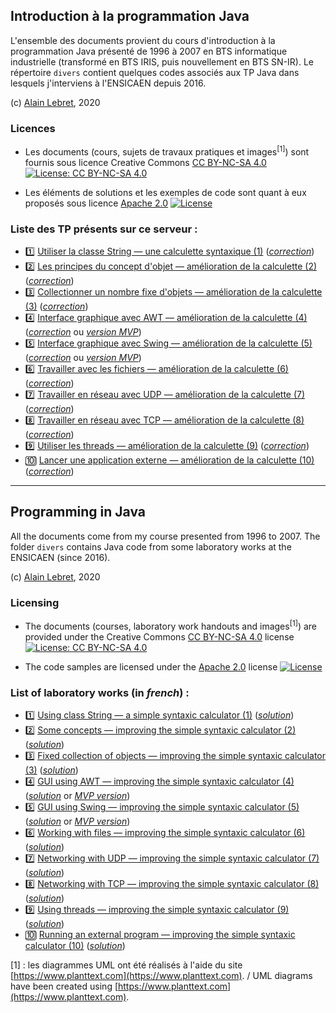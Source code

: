## Introduction à la programmation Java

L'ensemble des documents provient du cours d'introduction à la programmation Java présenté de 1996 à 2007 en BTS informatique industrielle (transformé en BTS IRIS, puis nouvellement en BTS SN-IR). Le répertoire `divers` contient quelques codes associés aux TP Java dans lesquels j'interviens à l'ENSICAEN depuis 2016. 

(c) [Alain Lebret](mailto:alain.lebret@ensicaen.fr?subject=[TP%20Java]%20A%20propos%20de%20vos%20TP), 2020 

### Licences

* Les documents (cours, sujets de travaux pratiques et images<sup>[1]</sup>) sont fournis sous licence Creative Commons [CC BY-NC-SA 4.0](https://creativecommons.org/licenses/by-nc-sa/4.0/) [![License: CC BY-NC-SA 4.0](https://img.shields.io/badge/License-CC%20BY--NC--SA%204.0-lightgrey.svg)](http://creativecommons.org/licenses/by-nc-sa/4.0/) 

* Les éléments de solutions et les exemples de code sont quant à eux proposés sous licence [Apache 2.0](http://www.apache.org/licenses/LICENSE-2.0) [![License](https://img.shields.io/badge/License-Apache%202.0-blue.svg)](https://opensource.org/licenses/Apache-2.0)

### Liste des TP présents sur ce serveur : ###
- :one: [Utiliser la classe String &mdash; une calculette syntaxique (1)](sujets/tpjava01.md) (_[correction](correction/corrige_tp01)_)
- :two: [Les principes du concept d'objet &mdash; amélioration de la calculette (2)](sujets/tpjava02.md) (_[correction](correction/corrige_tp02)_)
- :three: [Collectionner un nombre fixe d'objets &mdash; amélioration de la calculette (3)](sujets/tpjava03.md) (_[correction](correction/corrige_tp04)_)
- :four: [Interface graphique avec AWT &mdash; amélioration de la calculette (4)](sujets/tpjava04.md) (_[correction](correction/corrige_tp04)_ ou _[version MVP](correction/corrige_tp04_mvp)_)
- :five: [Interface graphique avec Swing &mdash; amélioration de la calculette (5)](sujets/tpjava05.md) (_[correction](correction/corrige_tp05)_ ou _[version MVP](correction/corrige_tp05_mvp)_)
- :six: [Travailler avec les fichiers &mdash; amélioration de la calculette (6)](sujets/tpjava06.md) (_[correction](correction/corrige_tp06)_)
- :seven: [Travailler en réseau avec UDP &mdash; amélioration de la calculette (7)](sujets/tpjava07.md) (_[correction](correction/corrige_tp07)_)
- :eight: [Travailler en réseau avec TCP &mdash; amélioration de la calculette (8)](sujets/tpjava08.md) (_[correction](correction/corrige_tp08)_)
- :nine: [Utiliser les threads &mdash; amélioration de la calculette (9)](sujets/tpjava09.md) (_[correction](correction/corrige_tp09)_)
- :keycap_ten: [Lancer une application externe &mdash; amélioration de la calculette (10)](sujets/tpjava10.md) (_[correction](correction/corrige_tp10)_)

-----

## Programming in Java

All the documents come from my course presented from 1996 to 2007. The folder ```divers``` contains Java code from some laboratory works at the ENSICAEN (since 2016). 

(c) [Alain Lebret](mailto:alain.lebret@ensicaen.fr?subject=About%20your%20repo%20Javalab), 2020 

### Licensing

* The documents (courses, laboratory work handouts and images<sup>[1]</sup>) are provided under the Creative Commons [CC BY-NC-SA 4.0](https://creativecommons.org/licenses/by-nc-sa/4.0/) license [![License: CC BY-NC-SA 4.0](https://img.shields.io/badge/License-CC%20BY--NC--SA%204.0-lightgrey.svg)](http://creativecommons.org/licenses/by-nc-sa/4.0/) 

* The code samples are licensed under the [Apache 2.0](http://www.apache.org/licenses/LICENSE-2.0) license [![License](https://img.shields.io/badge/License-Apache%202.0-blue.svg)](https://opensource.org/licenses/Apache-2.0)

### List of laboratory works (in _french_) : ###
- :one: [Using class String &mdash; a simple syntaxic calculator (1)](sujets/tpjava01.md) (_[solution](correction/corrige_tp01)_)
- :two: [Some concepts &mdash; improving the simple syntaxic calculator (2)](sujets/tpjava02.md) (_[solution](correction/corrige_tp02)_)
- :three: [Fixed collection of objects &mdash; improving the simple syntaxic calculator (3)](sujets/tpjava03.md) (_[solution](correction/corrige_tp03)_)
- :four: [GUI using AWT &mdash; improving the simple syntaxic calculator (4)](sujets/tpjava04.md) (_[solution](correction/corrige_tp04)_ or _[MVP version](correction/corrige_tp04_mvp)_)
- :five: [GUI using Swing &mdash; improving the simple syntaxic calculator (5)](sujets/tpjava05.md) (_[solution](correction/corrige_tp05)_ or _[MVP version](correction/corrige_tp05_mvp)_)
- :six: [Working with files &mdash; improving the simple syntaxic calculator (6)](sujets/tpjava06.md) (_[solution](correction/corrige_tp06)_)
- :seven: [Networking with UDP &mdash; improving the simple syntaxic calculator (7)](sujets/tpjava07.md) (_[solution](correction/corrige_tp07)_)
- :eight: [Networking with TCP &mdash; improving the simple syntaxic calculator (8)](sujets/tpjava08.md) (_[solution](correction/corrige_tp08)_)
- :nine: [Using threads &mdash; improving the simple syntaxic calculator (9)](sujets/tpjava09.md) (_[solution](correction/corrige_tp09)_)
- :keycap_ten: [Running an external program &mdash; improving the simple syntaxic calculator (10)](sujets/tpjava10.md) (_[solution](correction/corrige_tp10)_)


[1] : les diagrammes UML ont été réalisés à l'aide du site [https://www.planttext.com](https://www.planttext.com). /
 UML diagrams have been created using [https://www.planttext.com](https://www.planttext.com).
